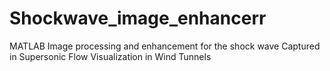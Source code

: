 # Shockwave_image_enhancerr
MATLAB Image processing and enhancement for the shock wave Captured in Supersonic Flow Visualization in Wind Tunnels
